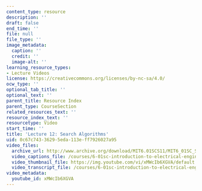 ```yaml
---
content_type: resource
description: ''
draft: false
end_time: ''
file: null
file_type: ''
image_metadata:
  caption: ''
  credit: ''
  image-alt: ''
learning_resource_types:
- Lecture Videos
license: https://creativecommons.org/licenses/by-nc-sa/4.0/
ocw_type: ''
optional_tab_title: ''
optional_text: ''
parent_title: Resource Index
parent_type: CourseSection
related_resources_text: ''
resource_index_text: ''
resourcetype: Video
start_time: ''
title: 'Lecture 12: Search Algorithms'
uid: 0c67c743-3629-5eda-113e-ff7926027a95
video_files:
  archive_url: http://www.archive.org/download/MIT6.01SCS11/MIT6_01SC_S11_lec12_300k.mp4
  video_captions_file: /courses/6-01sc-introduction-to-electrical-engineering-and-computer-science-i-spring-2011/1f1df91dde0e56889788552daada5611_xMWcIb6XGVA.vtt
  video_thumbnail_file: https://img.youtube.com/vi/xMWcIb6XGVA/default.jpg
  video_transcript_file: /courses/6-01sc-introduction-to-electrical-engineering-and-computer-science-i-spring-2011/98f1007061de053f9b114a19af0569ad_xMWcIb6XGVA.pdf
video_metadata:
  youtube_id: xMWcIb6XGVA
---
```

